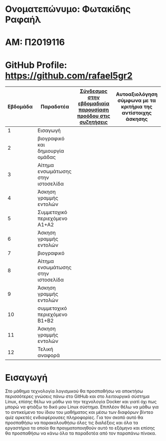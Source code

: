 # Ονοματεπώνυμο: Φωτακίδης Ραφαήλ
# ΑΜ: Π2019116
# GitHub Profile: https://github.com/rafael5gr2

| Εβδομάδα | Παραδοτέα | [Σύνδεσμος στην εβδομαδιαία παρουσίαση προόδου στις συζητήσεις](https://github.com/courses-ionio/help/discussions/categories/show-and-tell) | Αυτοαξιολόγηση σύμφωνα με τα κριτήρια της αντίστοιχης άσκησης |
| --- | --- | --- | --- |
| 1 | Εισαγωγή | | |
| 2 | βιογραφικό και δημιουργία ομάδας | | |
| 3 | Αίτημα ενσωμάτωσης στην ιστοσελίδα | | |
| 4 | Άσκηση γραμμής εντολών | | |
| 5 | Συμμετοχικό περιεχόμενο A1+A2 | | |
| 6 | Άσκηση γραμμής εντολών | | |
| 7 | βιογραφικό | | |
| 8 | Αίτημα ενσωμάτωσης στην ιστοσελίδα | | |
| 9 | Άσκηση γραμμής εντολών | | |
| 10 | συμμετοχικό περιεχόμενο B1+B2 | | |
| 11 | Άσκηση γραμμής εντολών | | |
| 12 | Τελική αναφορά | | |

# Εισαγωγή 
Στο μάθημα τεχνολογία λογισμικού θα προσπαθήσω να αποκτήσω περισσότερες γνώσεις πάνω στο GitHub και στο λειτουργικό σύστημα Linux, επίσης θέλω να μάθω για την τεχνολογία Docker και γιατί όχι πως μπορώ να φτιάξω το δικό μου Linux σύστημα. Επιπλέον θέλω να μάθω για το αντικείμενο του ίδιου του μαθήματος και μέσω των διαφόρων βίντεο quiz αρκετές ενδιαφέρουσες πληροφορίες. Για τον σκοπό αυτό θα προσπαθήσω να παρακολουθήσω όλες τις διαλέξεις και όλα τα εργαστήρια τα οποία θα πραγματοποιηθούν αυτό το εξάμηνο και επίσης θα προσπαθήσω να κάνω όλα τα παραδοτέα από τον παραπάνω πίνακα.

